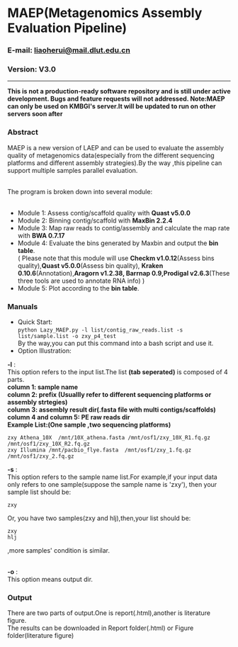 MAEP(Metagenomics Assembly Evaluation Pipeline)
==============


### E-mail: liaoherui@mail.dlut.edu.cn
### Version: V3.0

--------------
**This is not a production-ready software repository and is still under active development. Bugs and feature requests will not addressed. Note:MAEP can only be used on KMBGI's server.It will be updated to run on other servers soon after**

### Abstract
MAEP is a new version of LAEP and can be used to evaluate the assembly quality of metagenomics 
data(especially from the different sequencing platforms and different assembly strategies).By the
way ,this pipeline can support multiple samples parallel evaluation.<BR/><BR/>

The program is broken down into several module:<BR/><BR/>

* Module 1: Assess contig/scaffold quality with **Quast v5.0.0**
* Module 2: Binning contig/scaffold with **MaxBin 2.2.4**
* Module 3: Map raw reads to contig/assembly and calculate the map rate with **BWA 0.7.17**
* Module 4: Evaluate the bins generated by Maxbin and output the **bin table**.<BR/>
  ( Please note that this module will use **Checkm v1.0.12**(Assess bins quality),**Quast v5.0.0**(Assess bin quality), **Kraken 0.10.6**(Annotation),**Aragorn v1.2.38, Barrnap 0.9,Prodigal v2.6.3**(These three tools are used to annotate RNA info) )
* Module 5: Plot according to the **bin table**.


### Manuals
* Quick Start:<BR/>
  `python Lazy_MAEP.py -l list/contig_raw_reads.list -s list/sample.list -o zxy_p4_test `<BR/>
  By the way,you can put this command into a bash script and use it.
* Option Illustration:<BR/>

**-l** : <BR/>
This option refers to the input list.The list **(tab seperated)** is composed of 4 parts.<BR/>
**column 1: sample name**<BR/>
**column 2: prefix (Usuallly refer to different sequencing platforms or assembly strtegies)**<BR/>
**column 3: assembly result dir(.fasta file with multi contigs/scaffolds)**<BR/>
**column 4 and column 5: PE raw reads dir**<BR/>
**Example List:(One sample ,two sequencing platforms)** <BR/>
 ```
 zxy Athena_10X  /mnt/10X_athena.fasta /mnt/osf1/zxy_10X_R1.fq.gz  /mnt/osf1/zxy_10X_R2.fq.gz 
 zxy Illumina /mnt/pacbio_flye.fasta  /mnt/osf1/zxy_1.fq.gz /mnt/osf1/zxy_2.fq.gz
 ```
  **-s** : <BR/>
 This option refers to the sample name list.For example,if your input data only refers to one sample(suppose the sample name is 'zxy'), then your sample list should be:<BR/>
 ```
 zxy
 ```
 Or, you have two samples(zxy and hlj),then,your list should be:<BR/>
 ```
 zxy
 hlj
 ```
,more samples' condition is similar.<BR/><BR/>

  **-o** : <BR/>
  This option means output dir.
 
 


### Output
There are two parts of output.One is report(.html),another is literature figure.<BR/>
The results can be downloaded in  Report folder(.html) or Figure  folder(literature figure) 


